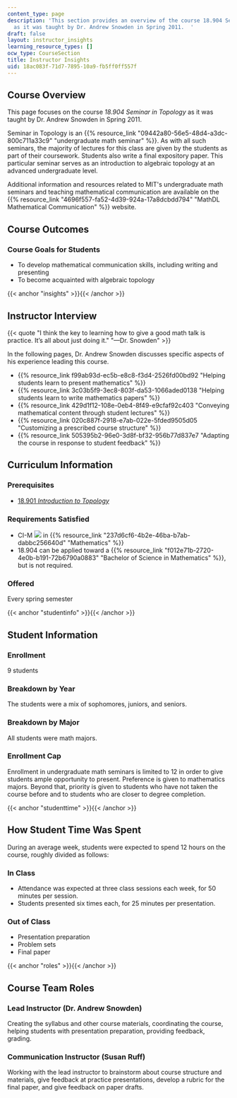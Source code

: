 ```yaml
---
content_type: page
description: 'This section provides an overview of the course 18.904 Seminar in Topology
  as it was taught by Dr. Andrew Snowden in Spring 2011.  '
draft: false
layout: instructor_insights
learning_resource_types: []
ocw_type: CourseSection
title: Instructor Insights
uid: 18ac083f-71d7-7895-10a9-fb5ff0ff557f
---
```

## Course Overview

This page focuses on the course _18.904_ _Seminar in Topology_ as it was taught by Dr. Andrew Snowden in Spring 2011.

Seminar in Topology is an {{% resource_link "09442a80-56e5-48d4-a3dc-800c711a33c9" "undergraduate math seminar" %}}. As with all such seminars, the majority of lectures for this class are given by the students as part of their coursework. Students also write a final expository paper. This particular seminar serves as an introduction to algebraic topology at an advanced undergraduate level.

Additional information and resources related to MIT's undergraduate math seminars and teaching mathematical communication are available on the {{% resource_link "4696f557-fa52-4d39-924a-17a8dcbdd794" "MathDL Mathematical Communication" %}} website.

## Course Outcomes

### Course Goals for Students

- To develop mathematical communication skills, including writing and presenting
- To become acquainted with algebraic topology

{{< anchor "insights" >}}{{< /anchor >}}

## Instructor Interview

{{< quote "I think the key to learning how to give a good math talk is practice. It’s all about just doing it." "—Dr. Snowden" >}}

In the following pages, Dr. Andrew Snowden discusses specific aspects of his experience leading this course.

- {{% resource_link f99ab93d-ec5b-e8c8-f3d4-2526fd00bd92 "Helping students learn to present mathematics" %}}
- {{% resource_link 3c03b5f9-3ec8-803f-da53-1066aded0138 "Helping students learn to write mathematics papers" %}}
- {{% resource_link 429d1f12-108e-0eb4-8f49-e9cfaf92c403 "Conveying mathematical content through student lectures" %}}
- {{% resource_link 020c887f-2918-e7ab-022e-5fded9505d05 "Customizing a prescribed course structure" %}}
- {{% resource_link 505395b2-96e0-3d8f-bf32-956b77d837e7 "Adapting the course in response to student feedback" %}}

## Curriculum Information

### Prerequisites

- [18.901 _Introduction to Topology_](/courses/18-901-introduction-to-topology-fall-2004)

### Requirements Satisfied

- CI-M ![](/images/educator/icon-question-cim.png) in {{% resource_link "237d6cf6-4b2e-46ba-b7ab-dabbc256640d" "Mathematics" %}}
- 18.904 can be applied toward a {{% resource_link "f012e71b-2720-4e0b-b191-72b6790a0883" "Bachelor of Science in Mathematics" %}}, but is not required.

### Offered

Every spring semester

{{< anchor "studentinfo" >}}{{< /anchor >}}

## Student Information

### Enrollment

9 students

### Breakdown by Year

The students were a mix of sophomores, juniors, and seniors.

### Breakdown by Major

All students were math majors.

### Enrollment Cap

Enrollment in undergraduate math seminars is limited to 12 in order to give students ample opportunity to present. Preference is given to mathematics majors. Beyond that, priority is given to students who have not taken the course before and to students who are closer to degree completion.

{{< anchor "studenttime" >}}{{< /anchor >}}

## How Student Time Was Spent

During an average week, students were expected to spend 12 hours on the course, roughly divided as follows:

### In Class

- Attendance was expected at three class sessions each week, for 50 minutes per session.
- Students presented six times each, for 25 minutes per presentation.

### Out of Class

- Presentation preparation
- Problem sets
- Final paper

{{< anchor "roles" >}}{{< /anchor >}}

## Course Team Roles

### Lead Instructor (Dr. Andrew Snowden)

Creating the syllabus and other course materials, coordinating the course, helping students with presentation preparation, providing feedback, grading.

### Communication Instructor (Susan Ruff)

Working with the lead instructor to brainstorm about course structure and materials, give feedback at practice presentations, develop a rubric for the final paper, and give feedback on paper drafts.